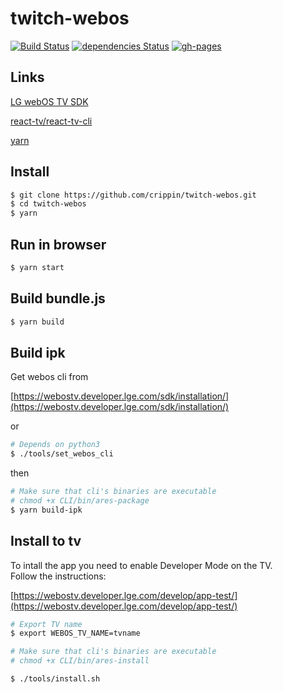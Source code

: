 # twitch-webos
[![Build Status](https://travis-ci.org/crippin/twitch-webos.svg?branch=master)](https://travis-ci.org/crippin/twitch-webos)
[![dependencies Status](https://david-dm.org/crippin/twitch-webos/status.svg)](https://david-dm.org/crippin/twitch-webos)
[![gh-pages](https://d2.alternativeto.net/dist/icons/github-pages_100202.png?width=22&height=22&mode=crop&upscale=false)](https://crippin.github.io/twitch-webos/)

## Links

[LG webOS TV SDK](https://webostv.developer.lge.com/sdk/installation/)

[react-tv/react-tv-cli](https://github.com/raphamorim/react-tv)

[yarn](https://yarnpkg.com/lang/en/)

## Install

```bash
$ git clone https://github.com/crippin/twitch-webos.git
$ cd twitch-webos
$ yarn
```
## Run in browser

```bash
$ yarn start
```

## Build bundle.js

```bash
$ yarn build
```
## Build ipk

Get webos cli from  

[https://webostv.developer.lge.com/sdk/installation/](https://webostv.developer.lge.com/sdk/installation/)  

or  

```bash
# Depends on python3
$ ./tools/set_webos_cli
```

then

```bash
# Make sure that cli's binaries are executable
# chmod +x CLI/bin/ares-package
$ yarn build-ipk
```

## Install to tv
To intall the app you need to enable Developer Mode on the TV.  
Follow the instructions:

[https://webostv.developer.lge.com/develop/app-test/](https://webostv.developer.lge.com/develop/app-test/)


```bash
# Export TV name
$ export WEBOS_TV_NAME=tvname

# Make sure that cli's binaries are executable
# chmod +x CLI/bin/ares-install

$ ./tools/install.sh
```
